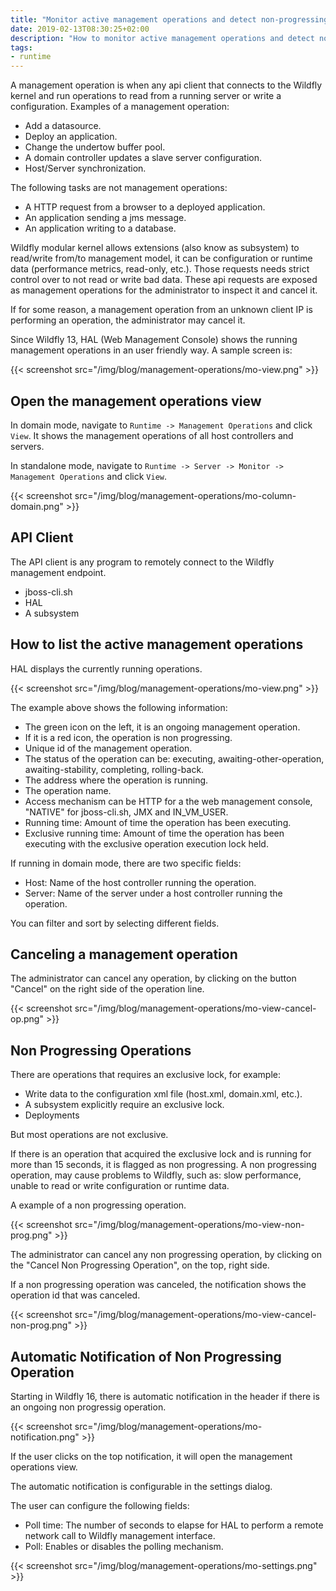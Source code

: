 ```yaml
---
title: "Monitor active management operations and detect non-progressing operations"
date: 2019-02-13T08:30:25+02:00
description: "How to monitor active management operations and detect non-progressing operations."
tags:
- runtime
---
```




A management operation is when any api client that connects to the Wildfly kernel and run operations to read from a running server or write a configuration. Examples of a management operation:

* Add a datasource.
* Deploy an application.
* Change the undertow buffer pool.
* A domain controller updates a slave server configuration.
* Host/Server synchronization.

The following tasks are not management operations:

* A HTTP request from a browser to a deployed application.
* An application sending a jms message.
* An application writing to a database.

Wildfly modular kernel allows extensions (also know as subsystem) to read/write from/to management model, it can be configuration or runtime data (performance metrics, read-only, etc.). Those requests needs strict control over to not read or write bad data. These api requests are exposed as management operations for the administrator to inspect it and cancel it. 

If for some reason, a management operation from an unknown client IP is performing an operation, the administrator may cancel it.

Since Wildfly 13, HAL (Web Management Console) shows the running management operations in an user friendly way. A sample screen is:

{{< screenshot src="/img/blog/management-operations/mo-view.png" >}}

## Open the management operations view

In domain mode, navigate to `Runtime -> Management Operations` and click `View`. 
It shows the management operations of all host controllers and servers.

In standalone mode, navigate to `Runtime -> Server -> Monitor -> Management Operations` and click `View`.

{{< screenshot src="/img/blog/management-operations/mo-column-domain.png" >}}


## API Client

The API client is any program to remotely connect to the Wildfly management endpoint.

* jboss-cli.sh
* HAL
* A subsystem

## How to list the active management operations

HAL displays the currently running operations.

{{< screenshot src="/img/blog/management-operations/mo-view.png" >}}


The example above shows the following information:

* The green icon on the left, it is an ongoing management operation.
* If it is a red icon, the operation is non progressing.
* Unique id of the management operation.
* The status of the operation can be: executing, awaiting-other-operation, awaiting-stability, completing, rolling-back.
* The address where the operation is running.
* The operation name.
* Access mechanism can be HTTP for a the web management console, "NATIVE" for jboss-cli.sh, JMX and IN_VM_USER.
* Running time: Amount of time the operation has been executing.
* Exclusive running time: Amount of time the operation has been executing with the exclusive operation execution lock held.

If running in domain mode, there are two specific fields:

* Host: Name of the host controller running the operation.
* Server: Name of the server under a host controller running the operation.

You can filter and sort by selecting different fields.

## Canceling a management operation

The administrator can cancel any operation, by clicking on the button "Cancel" on the right side of the operation line.

{{< screenshot src="/img/blog/management-operations/mo-view-cancel-op.png" >}}


## Non Progressing Operations

There are operations that requires an exclusive lock, for example:

* Write data to the configuration xml file (host.xml, domain.xml, etc.).
* A subsystem explicitly require an exclusive lock.
* Deployments

But most operations are not exclusive.

If there is an operation that acquired the exclusive lock and is running for more than 15 seconds, it is flagged as non progressing.
A non progressing operation, may cause problems to Wildfly, such as: slow performance, unable to read or write configuration or runtime data.

A example of a non progressing operation.

{{< screenshot src="/img/blog/management-operations/mo-view-non-prog.png" >}}


The administrator can cancel any non progressing operation, by clicking on the "Cancel Non Progressing Operation", on the top, right side. 

If a non progressing operation was canceled, the notification shows the operation id that was canceled.

{{< screenshot src="/img/blog/management-operations/mo-view-cancel-non-prog.png" >}}


## Automatic Notification of Non Progressing Operation

Starting in Wildfly 16, there is automatic notification in the header if there is an ongoing non progressig operation.

{{< screenshot src="/img/blog/management-operations/mo-notification.png" >}}

If the user clicks on the top notification, it will open the management operations view.

The automatic notification is configurable in the settings dialog.

The user can configure the following fields:

* Poll time: The number of seconds to elapse for HAL to perform a remote network call to Wildfly management interface.
* Poll: Enables or disables the polling mechanism. 

{{< screenshot src="/img/blog/management-operations/mo-settings.png" >}}

